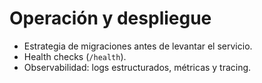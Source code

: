 # Operación y despliegue

- Estrategia de migraciones antes de levantar el servicio.
- Health checks (`/health`).
- Observabilidad: logs estructurados, métricas y tracing.
